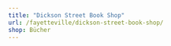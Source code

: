 ```yaml
---
title: "Dickson Street Book Shop"
url: /fayetteville/dickson-street-book-shop/
shop: Bücher
---
```

